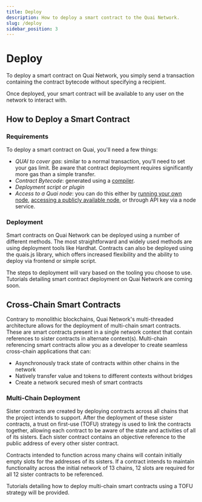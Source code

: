 ```yaml
---
title: Deploy
description: How to deploy a smart contract to the Quai Network.
slug: /deploy
sidebar_position: 3
---
```


# Deploy

To deploy a smart contract on Quai Network, you simply send a transaction containing the contract bytecode without specifying a recipient.

Once deployed, your smart contract will be available to any user on the network to interact with.

## How to Deploy a Smart Contract

### Requirements

To deploy a smart contract on Quai, you'll need a few things:

- *QUAI to cover gas*: similar to a normal transaction, you'll need to set your gas limit. Be aware that contract deployment requires significantly more gas than a simple transfer.
- *Contract Bytecode*: generated using a [compiler](https://www.alchemy.com/overviews/solidity-compiler).
- *Deployment script or plugin*
- *Access to a Quai node*: you can do this either by [running your own node](../../participate/node/start-a-node/start-a-node.md), [accessing a publicly available node](../networks.mdx#important-links-and-specs), or through API key via a node service.

### Deployment

Smart contracts on Quai Network can be deployed using a number of different methods. The most straightforward and widely used methods are using deployment tools like Hardhat. Contracts can also be deployed using the quais.js library, which offers increased flexibility and the ability to deploy via frontend or simple script.

The steps to deployment will vary based on the tooling you choose to use. Tutorials detailing smart contract deployment on Quai Network are coming soon.

## Cross-Chain Smart Contracts

Contrary to monolithic blockchains, Quai Network's multi-threaded architecture allows for the deployment of multi-chain smart contracts. These are smart contracts present in a single network context that contain references to sister contracts in alternate context(s). Multi-chain referencing smart contracts allow you as a developer to create seamless cross-chain applications that can:

- Asynchronously track state of contracts within other chains in the network
- Natively transfer value and tokens to different contexts without bridges
- Create a network secured mesh of smart contracts

### Multi-Chain Deployment

Sister contracts are created by deploying contracts across all chains that the project intends to support. After the deployment of these sister contracts, a trust on first-use (TOFU) strategy is used to link the contracts together, allowing each contract to be aware of the state and activities of all of its sisters. Each sister contract contains an objective reference to the public address of every other sister contract.

Contracts intended to function across many chains will contain initially empty slots for the addresses of its sisters. If a contract intends to maintain functionality across the initial network of 13 chains, 12 slots are required for all 12 sister contracts to be referenced.

Tutorials detailing how to deploy multi-chain smart contracts using a TOFU strategy will be provided.
